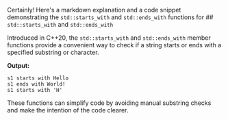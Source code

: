 Certainly! Here's a markdown explanation and a code snippet demonstrating the `std::starts_with` and `std::ends_with` functions for ## `std::starts_with` and `std::ends_with`

Introduced in C++20, the `std::starts_with` and `std::ends_with` member functions provide a convenient way to check if a string starts or ends with a specified substring or character.

**Output:**
```
s1 starts with Hello
s1 ends with World!
s1 starts with 'H'
```

These functions can simplify code by avoiding manual substring checks and make the intention of the code clearer.
